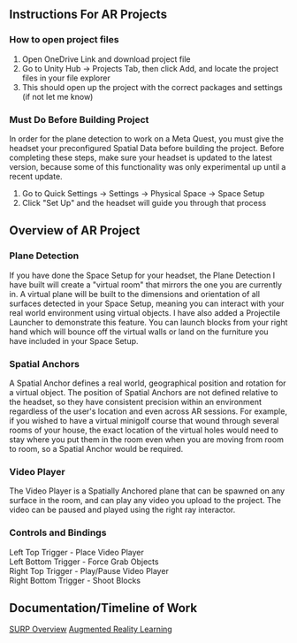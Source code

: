 ## Instructions For AR Projects
### How to open project files
1. Open OneDrive Link and download project file
2. Go to Unity Hub -> Projects Tab, then click Add, and locate the project files in your file explorer
3. This should open up the project with the correct packages and settings (if not let me know)

### Must Do Before Building Project
In order for the plane detection to work on a Meta Quest, you must give the headset your preconfigured Spatial Data before building the project.
Before completing these steps, make sure your headset is updated to the latest version, because some of this functionality was only experimental
up until a recent update.
1. Go to Quick Settings -> Settings -> Physical Space -> Space Setup
2. Click "Set Up" and the headset will guide you through that process

## Overview of AR Project
### Plane Detection
If you have done the Space Setup for your headset, the Plane Detection I have built will create a "virtual room" that mirrors the one you are 
currently in. A virtual plane will be built to the dimensions and orientation of all surfaces detected in your Space Setup, meaning you can 
interact with your real world environment using virtual objects. I have also added a Projectile Launcher to demonstrate this feature. You can 
launch blocks from your right hand which will bounce off the virtual walls or land on the furniture you have included in your Space Setup.

### Spatial Anchors
A Spatial Anchor defines a real world, geographical position and rotation for a virtual object. The position of Spatial Anchors are not defined
relative to the headset, so they have consistent precision within an environment regardless of the user's location and even across AR sessions. 
For example, if you wished to have a virtual minigolf course that wound through several rooms of your house, the exact location of the virtual 
holes would need to stay where you put them in the room even when you are moving from room to room, so a Spatial Anchor would be required.

### Video Player
The Video Player is a Spatially Anchored plane that can be spawned on any surface in the room, and can play any video you upload to the project. 
The video can be paused and played using the right ray interactor.

### Controls and Bindings
Left Top Trigger - Place Video Player <br/>
Left Bottom Trigger - Force Grab Objects <br/>
Right Top Trigger - Play/Pause Video Player <br/>
Right Bottom Trigger - Shoot Blocks

## Documentation/Timeline of Work
[SURP Overview]([url](https://docs.google.com/document/d/16f_o1X2NrhacGVFAV2vseqfDpp6lOkFRui4BquvREY4/edit?usp=sharing))
[Augmented Reality Learning]([url](https://docs.google.com/document/d/1lSMP8arB5uru4-At-8WbLQpiR-VjMdZmdBnzxvODu0s/edit?usp=sharing))

